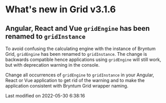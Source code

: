# What's new in Grid v3.1.6

## Angular, React and Vue `gridEngine` has been renamed to `gridInstance`

To avoid confusing the calculating engine with the instance of Bryntum Grid, `gridEngine` has been renamed to
`gridInstance`. The change is backwards compatible hence applications using `gridEngine` will still work, but with
deprecation warning in the console.

Change all occurrences of `gridEngine` to `gridInstance` in your Angular, React or Vue application to get rid of the
warning and to make the application consistent with Bryntum Grid wrapper naming.


<p class="last-modified">Last modified on 2022-05-30 6:38:16</p>